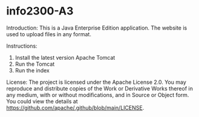 # info2300-A3
Introduction: This is a Java Enterprise Edition application. The website is used to upload files in any format.

Instructions:
1. Install the latest version Apache Tomcat
2. Run the Tomcat
3. Run the index

License: The project is licensed under the Apache License 2.0. You may reproduce and distribute copies of the Work or Derivative Works thereof in any medium, with or without modifications, and in Source or Object form. You could view the details at https://github.com/apache/.github/blob/main/LICENSE.
